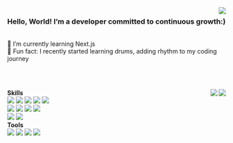 <a href="https://github.com/kkotburi#gh-light-mode-only">
<img align="right" src="https://hits.seeyoufarm.com/api/count/incr/badge.svg?url=https%3A%2F%2Fgithub.com%2Fkkotburi&count_bg=%23555555&title_bg=%23555555&icon=&icon_color=%23E7E7E7&title=hits&edge_flat=false" />
</a>

### Hello, World! I’m a developer committed to continuous growth:)

<br/>

<div>
🌱 I’m currently learning Next.js
<br/>
🥁 Fun fact: I recently started learning drums, adding rhythm to my coding journey
</div>

<br/><br/>

<a href="https://github.com/kkotburi#gh-light-mode-only">
<img align="right" src="https://github-readme-stats.vercel.app/api/top-langs/?username=kkotburi&layout=compact&card_width=395&exclude_repo=project-megaflix&custom_title=Languages&show_icons=true&theme=default#gh-light-mode-only" />
</a>
<a href="https://github.com/kkotburi#gh-dark-mode-only">
<img align="right" src="https://github-readme-stats.vercel.app/api/top-langs/?username=kkotburi&layout=compact&card_width=395&exclude_repo=project-megaflix&custom_title=Languages&show_icons=true&theme=github_dark#gh-dark-mode-only" />
</a>

<b>Skills</b>
<br/>
<img src="https://img.shields.io/badge/React-61DAFB?style=flat-square&logo=React&logoColor=000000"/>
<img src="https://img.shields.io/badge/TypeScript-3178C6?style=flat-square&logo=TypeScript&logoColor=ffffff"/>
<img src="https://img.shields.io/badge/JavaScript-F7DF1E?style=flat-square&logo=JavaScript&logoColor=000000"/>
<img src="https://img.shields.io/badge/HTML5-E34F26?style=flat-square&logo=HTML5&logoColor=ffffff"/>
<img src="https://img.shields.io/badge/CSS3-1572B6?style=flat-square&logo=CSS3"/>
<br/>
<img src="https://img.shields.io/badge/Redux-764ABC?style=flat-square&logo=Redux"/>
<img src="https://img.shields.io/badge/React Router-CA4245?style=flat-square&logo=React Router&logoColor=ffffff"/>
<img src="https://img.shields.io/badge/React Query-FF4154?style=flat-square&logo=React Query&logoColor=ffffff"/>
<img src="https://img.shields.io/badge/styled components-DB7093?style=flat-square&logo=styled components&logoColor=ffffff"/>
<br/>
<img src="https://img.shields.io/badge/Supabase-3FCF8E?style=flat-square&logo=Supabase&logoColor=ffffff"/>
<img src="https://img.shields.io/badge/Firebase-DD2C00?style=flat-square&logo=Firebase"/>
<br/>
<b>Tools</b>
<br/>
<img src="https://img.shields.io/badge/Git-F05032?style=flat-square&logo=Git&logoColor=ffffff"/>
<img src="https://img.shields.io/badge/Figma-F24E1E?style=flat-square&logo=Figma&logoColor=ffffff"/>
<img src="https://img.shields.io/badge/Notion-000000?style=flat-square&logo=Notion"/>
<img src="https://img.shields.io/badge/Slack-4A154B?style=flat-square&logo=Slack"/>

<!--
**kkotburi/kkotburi** is a ✨ _special_ ✨ repository because its `README.md` (this file) appears on your GitHub profile.

Here are some ideas to get you started:

- 🔭 I’m currently working on ...
- 🌱 I’m currently learning ...
- 👯 I’m looking to collaborate on ...
- 🤔 I’m looking for help with ...
- 💬 Ask me about ...
- 📫 How to reach me: ...
- 😄 Pronouns: ...
- ⚡ Fun fact: ...

  -->
